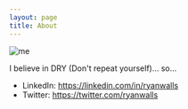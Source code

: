 ```yaml
---
layout: page
title: About
---
```


![me](https://lh4.googleusercontent.com/-rEKH1EW8_e4/UVkDtAFmZ_I/AAAAAAAAEPI/Os2blJGvaD0/w1292-h1296-no/8Q5C5870.jpg)

I believe in DRY (Don't repeat yourself)... so...

* LinkedIn: https://linkedin.com/in/ryanwalls
* Twitter: https://twitter.com/ryanwalls
